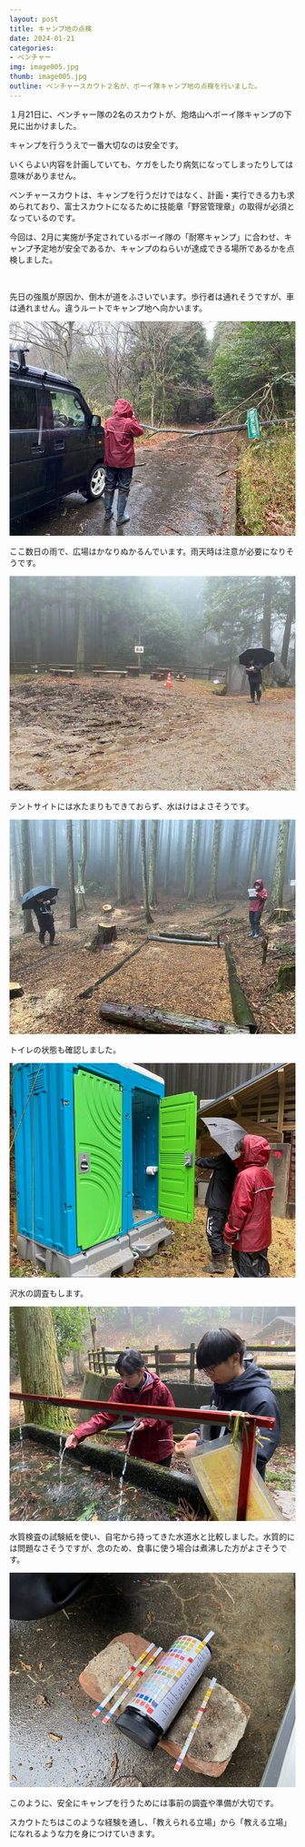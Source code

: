 ```yaml
---
layout: post
title: キャンプ地の点検
date: 2024-01-21
categories:
- ベンチャー
img: image005.jpg
thumb: image005.jpg
outline: ベンチャースカウト２名が、ボーイ隊キャンプ地の点検を行いました。
---
```


１月21日に、ベンチャー隊の2名のスカウトが、炮烙山へボーイ隊キャンプの下見に出かけました。

キャンプを行ううえで一番大切なのは安全です。

いくらよい内容を計画していても、ケガをしたり病気になってしまったりしては意味がありません。

ベンチャースカウトは、キャンプを行うだけではなく、計画・実行できる力も求められており、富士スカウトになるために技能章「野営管理章」の取得が必須となっているのです。

今回は、2月に実施が予定されているボーイ隊の「耐寒キャンプ」に合わせ、キャンプ予定地が安全であるか、キャンプのねらいが達成できる場所であるかを点検しました。

<br>

先日の強風が原因か、倒木が道をふさいでいます。歩行者は通れそうですが、車は通れません。違うルートでキャンプ地へ向かいます。

<img src="/assets/img/blog/2024-01-21-キャンプ地の点検/image001.jpg">

ここ数日の雨で、広場はかなりぬかるんでいます。雨天時は注意が必要になりそうです。

<img src="/assets/img/blog/2024-01-21-キャンプ地の点検/image002.jpg">

テントサイトには水たまりもできておらず、水はけはよさそうです。

<img src="/assets/img/blog/2024-01-21-キャンプ地の点検/image003.jpg">

トイレの状態も確認しました。

<img src="/assets/img/blog/2024-01-21-キャンプ地の点検/image004.jpg">

沢水の調査もします。

<img src="/assets/img/blog/2024-01-21-キャンプ地の点検/image005.jpg">

水質検査の試験紙を使い、自宅から持ってきた水道水と比較しました。水質的には問題なさそうですが、念のため、食事に使う場合は煮沸した方がよさそうです。

<img src="/assets/img/blog/2024-01-21-キャンプ地の点検/image006.jpg">

このように、安全にキャンプを行うためには事前の調査や準備が大切です。

スカウトたちはこのような経験を通し、「教えられる立場」から「教える立場」になれるような力を身につけていきます。
